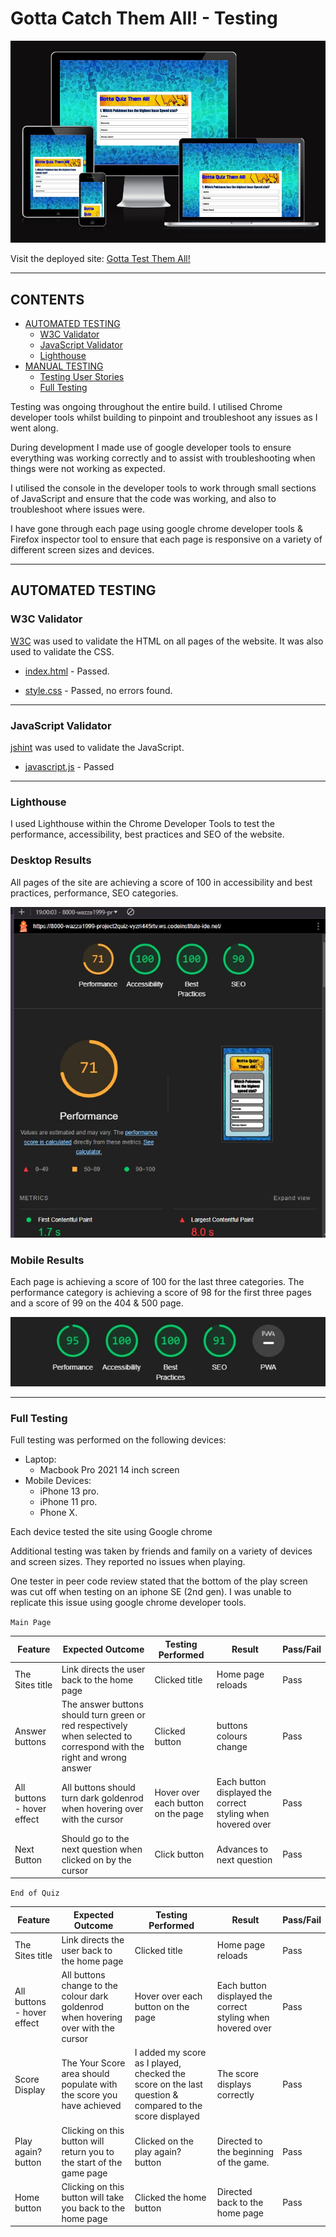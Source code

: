 # Gotta Catch Them All! -  Testing

![The quiz shown on a variety of screen sizes](media/devices.jpg)

Visit the deployed site: [Gotta Test Them All!](https://github.com/Wazza1999/Project2-Quiz)

- - -

## CONTENTS

* [AUTOMATED TESTING](#automated-testing)
  * [W3C Validator](#w3c-validator)
  * [JavaScript Validator](#javascript-validator)
  * [Lighthouse](#lighthouse)
* [MANUAL TESTING](#manual-testing)
  * [Testing User Stories](#testing-user-stories)
  * [Full Testing](#full-testing)

Testing was ongoing throughout the entire build. I utilised Chrome developer tools whilst building to pinpoint and troubleshoot any issues as I went along.

During development I made use of google developer tools to ensure everything was working correctly and to assist with troubleshooting when things were not working as expected.

I utilised the console in the developer tools to work through small sections of JavaScript and ensure that the code was working, and also to troubleshoot where issues were.

I have gone through each page using google chrome developer tools & Firefox inspector tool to ensure that each page is responsive on a variety of different screen sizes and devices.

- - -

## AUTOMATED TESTING

### W3C Validator

[W3C](https://validator.w3.org/) was used to validate the HTML on all pages of the website. It was also used to validate the CSS.

* [index.html](testing/w3c/htmlvalidation.jpg) - Passed.

* [style.css](testing/w3c/cssvalidation.jpg) - Passed, no errors found.

- - -

### JavaScript Validator

[jshint](https://jshint.com/) was used to validate the JavaScript.

* [javascript.js](testing/w3c/jshint.jpg) - Passed
- - -

### Lighthouse

I used Lighthouse within the Chrome Developer Tools to test the performance, accessibility, best practices and SEO of the website.

### Desktop Results

All pages of the site are achieving a score of 100 in accessibility and best practices, performance, SEO categories.

![index.html](testing/lighthouse/accessibility.jpg)

### Mobile Results

Each page is achieving a score of 100 for the last three categories. The performance category is achieving a score of 98 for the first three pages and a score of 99 on the 404 & 500 page.

![index.html](testing/lighthouse/lighthouse-mobile.jpg)
- - -

### Full Testing

Full testing was performed on the following devices:

* Laptop:
  * Macbook Pro 2021 14 inch screen
* Mobile Devices:
  * iPhone 13 pro.
  * iPhone 11 pro.
  * Phone X.

Each device tested the site using Google chrome

Additional testing was taken by friends and family on a variety of devices and screen sizes. They reported no issues when playing.

One tester in peer code review stated that the bottom of the play screen was cut off when testing on an iphone SE (2nd gen). I was unable to replicate this issue using google chrome developer tools.

`Main Page`

| Feature | Expected Outcome | Testing Performed | Result | Pass/Fail |
| --- | --- | --- | --- | --- |
| The Sites title | Link directs the user back to the home page | Clicked title | Home page reloads | Pass |
| Answer buttons| The answer buttons should turn green or red respectively when selected to correspond with the right and wrong answer| Clicked button | buttons colours change | Pass |
| All buttons - hover effect | All buttons should turn dark goldenrod when hovering over with the cursor | Hover over each button on the page | Each button displayed the correct styling when hovered over | Pass |
| Next Button | Should go to the next question when clicked on by the cursor | Click button | Advances to next question | Pass |


`End of Quiz`

| Feature | Expected Outcome | Testing Performed | Result | Pass/Fail |
| --- | --- | --- | --- | --- |
| The Sites title | Link directs the user back to the home page | Clicked title | Home page reloads | Pass |
| All buttons - hover effect | All buttons change to the colour dark goldenrod when hovering over with the cursor | Hover over each button on the page | Each button displayed the correct styling when hovered over | Pass |
| Score Display | The Your Score area should populate with the score you have achieved | I added my score as I played, checked the score on the last question & compared to the score displayed | The score displays correctly | Pass |
| Play again? button | Clicking on this button will return you to the start of the game page | Clicked on the play again? button | Directed to the beginning of the game.| Pass |
| Home button | Clicking on this button will take you back to the home page | Clicked the home button | Directed back to the home page | Pass |
